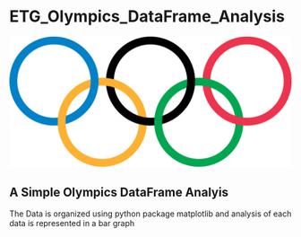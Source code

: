# ETG_Olympics_DataFrame_Analysis
<img src="Olympic_rings.png" alt="Olympics">
<h2>A Simple Olympics DataFrame Analyis</h2>
<p>The Data is organized using python package matplotlib and analysis of each data is represented in a bar graph</p>

